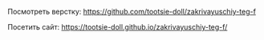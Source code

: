 Посмотреть верстку: https://github.com/tootsie-doll/zakrivayuschiy-teg-f

Посетить сайт: https://tootsie-doll.github.io/zakrivayuschiy-teg-f/
